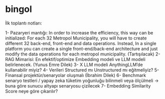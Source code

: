 # bingol

İlk toplantı notları:

1-	Pazaryeri mantığı: In order to increase the efficiency, this way can be initialized:
For each 32 Metropol Municipality, you will have to create different 32 back-end, front-end and data operations. Instead, In a single platform you can create a single front-end/back-end architecture and just modify the data operations for each metropol municipality. (Tartışılacak)
2-	RAG Mimarisi: En efektif/optimize Embedding modeli ve LLM modeli belirlenecek. (Yunus Emre Dilek)
3-	X LLM modeli AnythingLLM’de kullanabilir miyiz?
4-	Verileri Structured mı Unstructured mı eğitmeliyiz?
5-	Finansal projektür/senaryolar oluşmalı (İbrahim Dilek)
6-	Benchmark senaryo testleri / yapay zeka tüketim yoğunluğu bilinmeli veya ölçülmeli -> buna göre sunucu altyapı senaryosu çizilecek
7-	Embedding Similarity Score neye göre çıkarılır?
